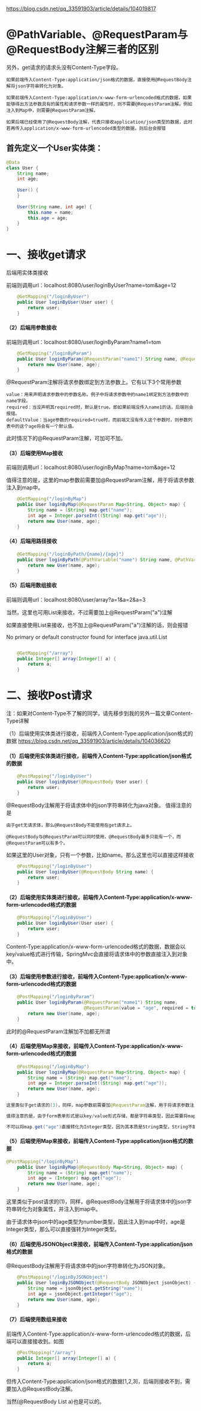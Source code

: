 https://blog.csdn.net/qq_33591903/article/details/104019817

#  @PathVariable、@RequestParam与@RequestBody注解三者的区别

另外，get请求的请求头没有Content-Type字段。
```
如果前端传入Content-Type:application/json格式的数据，直接使用@RequestBody注解将json字符串转化为对象。

如果前端传入Content-Type:application/x-www-form-urlencoded格式的数据，如果能够得出方法参数具有的属性和请求参数一样的属性时，则不需要@RequestParam注解。例如注入到Map中，则需要@RequestParam注解。

如果后端已经使用了@RequestBody注解，代表只接收application/json类型的数据，此时若再传入application/x-www-form-urlencoded类型的数据，则后台会报错
```


## 首先定义一个User实体类：
```java
@Data
class User {
    String name;
    int age;
 
    User() {
    }
 
    User(String name, int age) {
        this.name = name;
        this.age = age;
    }
}
```

# 一、接收get请求
后端用实体类接收

前端则调用url：localhost:8080/user/loginByUser?name=tom&age=12
```java
    @GetMapping("/loginByUser")
    public User loginByUser(User user) {
        return user;
    }
```

#### （2）后端用参数接收
前端则调用url：localhost:8080/user/loginByParam?name1=tom
```java
    @GetMapping("/loginByParam")
    public User loginByParam(@RequestParam("name1") String name, @RequestParam(value = "age", required = true, defaultValue = "20") int age) {
        return new User(name, age);
    }
```

@RequestParam注解将请求参数绑定到方法参数上。它有以下3个常用参数
```
value：用来声明请求参数中的参数名称。例子中将请求参数中的name1绑定到方法参数中的name字段。
required：当没声明其required时，默认是true。即如果前端没传入name1的话，后端则会报错。
defaultValue：当age参数的required=true时，而前端又没有传入这个参数时，则参数列表中的这个age将会有一个默认值。
```
此时情况下的@RequestParam注解，可加可不加。

#### （3）后端使用Map接收
前端则调用url：localhost:8080/user/loginByMap?name=tom&age=12

值得注意的是，这里的map参数前需要加@RequestParam注解，用于将请求参数注入到map中。
```java
    @GetMapping("/loginByMap")
    public User loginByMap(@RequestParam Map<String, Object> map) {
        String name = (String) map.get("name");
        int age = Integer.parseInt((String) map.get("age"));
        return new User(name, age);
    }
```

#### （4）后端用路径接收
```java
    @GetMapping("/loginByPath/{name}/{age}")
    public User loginByPath(@PathVariable("name") String name, @PathVariable("age") int age) {
        return new User(name, age);
    }
```

#### （5）后端用数组接收
前端则调用url：localhost:8080/user/array?a=1&a=2&a=3

当然，这里也可用List<Integer>来接收，不过需要加上@RequestParam("a")注解

如果直接使用List<Integer>来接收，也不加上@RequestParam("a")注解的话，则会报错

No primary or default constructor found for interface java.util.List
```java

    @GetMapping("/array")
    public Integer[] array(Integer[] a) {
        return a;
    }
```


# 二、接收Post请求
注：如果对Content-Type不了解的同学，请先移步到我的另外一篇文章Content-Type详解

（1）后端使用实体类进行接收，前端传入Content-Type:application/json格式的数据
https://blog.csdn.net/qq_33591903/article/details/104036620

#### （1）后端使用实体类进行接收，前端传入Content-Type:application/json格式的数据
```java
    @PostMapping("/loginByUser")
    public User loginByUser(@RequestBody User user) {
        return user;
    }
```
@RequestBody注解用于将请求体中的json字符串转化为java对象。
值得注意的是
```
由于get无请求体，那么@RequestBody不能使用在get请求上。

@RequestBody与@RequestParam可以同时使用，@RequestBody最多只能有一个，而@RequestParam可以有多个。
```

如果这里的User对象，只有一个参数，比如name。那么这里也可以直接这样接收
```java
    @PostMapping("/loginByUser")
    public User loginByUser(@RequestBody String name) {
        return user;
    }
```

#### （2）后端使用实体类进行接收，前端传入Content-Type:application/x-www-form-urlencoded格式的数据
```java
    @PostMapping("/loginByUser")
    public User loginByUser(User user) {
        return user;
    }
```
Content-Type:application/x-www-form-urlencoded格式的数据，数据会以key/value格式进行传输，SpringMvc会直接将请求体中的参数直接注入到对象中。


#### （3）后端使用参数进行接收，前端传入Content-Type:application/x-www-form-urlencoded格式的数据
```java
    @PostMapping("/loginByParam")
    public User loginByParam(@RequestParam("name1") String name,
                             @RequestParam(value = "age", required = true, defaultValue = "20") int age) {
        return new User(name, age);
    }
```
此时的@RequestParam注解加不加都无所谓

#### （4）后端使用Map来接收，前端传入Content-Type:application/x-www-form-urlencoded格式的数据
```java
    @PostMapping("/loginByMap")
    public User loginByMap(@RequestParam Map<String, Object> map) {
        String name = (String) map.get("name");
        int age = Integer.parseInt((String) map.get("age"));
        return new User(name, age);
    }

这里类似于get请求的(3)，同样，map参数前需要加@RequestParam注解，用于将请求参数注入到map中。

值得注意的是，由于form表单形式是以key/value形式存储，都是字符串类型，因此需要将map.get("age")转化为String，再转化为Integer，最后再自动拆箱。

不可以将map.get("age")直接转化为Integer类型，因为其本质是String类型，String不能直接强转为Integer。
```

#### （5）后端使用Map来接收，前端传入Content-Type:application/json格式的数据
```java
@PostMapping("/loginByMap")
    public User loginByMap(@RequestBody Map<String, Object> map) {
        String name = (String) map.get("name");
        int age = (Integer) map.get("age");
        return new User(name, age);
    }
```
这里类似于post请求的(1)，同样，@RequestBody注解用于将请求体中的json字符串转化为对象属性，并注入到map中。

由于请求体中json中的age类型为number类型，因此注入到map中时，age是Integer类型，那么可以直接强转为Integer类型。

#### （6）后端使用JSONObject来接收，前端传入Content-Type:application/json格式的数据
@RequestBody注解用于将请求体中的json字符串转化为JSON对象。
```java
    @PostMapping("/loginByJSONObject")
    public User loginByJSONObject(@RequestBody JSONObject jsonObject) {
        String name = jsonObject.getString("name");
        int age = jsonObject.getInteger("age");
        return new User(name, age);
    }
```

#### （7）后端使用数组来接收
前端传入Content-Type:application/x-www-form-urlencoded格式的数据，后端可以直接接收到。如图
```java
    @PostMapping("/array")
    public Integer[] array(Integer[] a) {
        return a;
    }
```

但传入Content-Type:application/json格式的数据[1,2,3]，后端则接收不到，需要加入@RequestBody注解。

当然(@RequestBody List<Integer> a)也是可以的。

